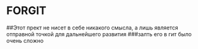 # FORGIT
##Этот прект не нисет в себе никакого смысла, а лишь является отправной точкой для дальнейшего развития
###залть его в гит было очень сложно
